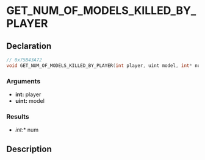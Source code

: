 # GET_NUM_OF_MODELS_KILLED_BY_PLAYER

## Declaration
```cpp
// 0x75B43A72
void GET_NUM_OF_MODELS_KILLED_BY_PLAYER(int player, uint model, int* num);
```

### Arguments
- **int:** player
- **uint:** model

### Results
- **int*:** num

## Description
